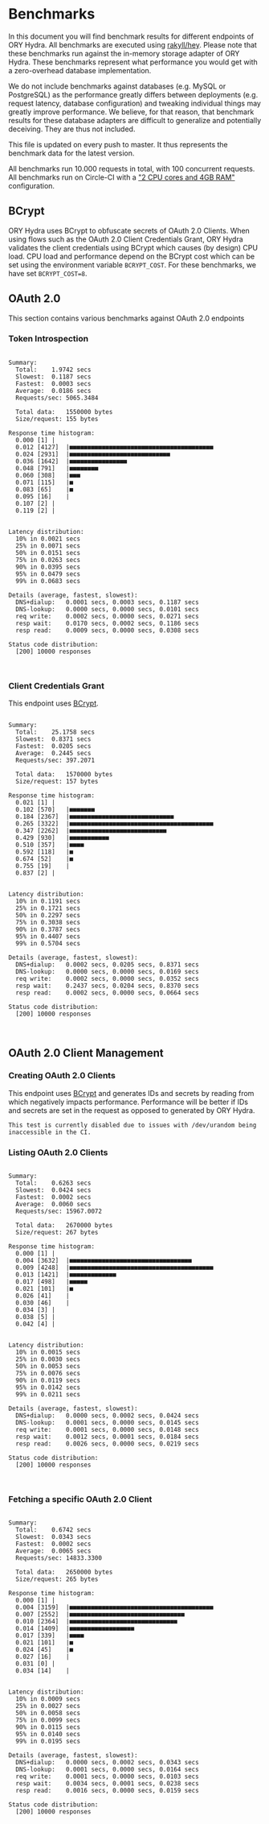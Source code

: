 # Benchmarks

In this document you will find benchmark results for different endpoints of ORY Hydra. All benchmarks are executed
using [rakyll/hey](https://github.com/rakyll/hey). Please note that these benchmarks run against the in-memory storage
adapter of ORY Hydra. These benchmarks represent what performance you would get with a zero-overhead database implementation.

We do not include benchmarks against databases (e.g. MySQL or PostgreSQL) as the performance greatly differs between
deployments (e.g. request latency, database configuration) and tweaking individual things may greatly improve performance.
We believe, for that reason, that benchmark results for these database adapters are difficult to generalize and potentially
deceiving. They are thus not included.

This file is updated on every push to master. It thus represents the benchmark data for the latest version.

All benchmarks run 10.000 requests in total, with 100 concurrent requests. All benchmarks run on Circle-CI with a
["2 CPU cores and 4GB RAM"](https://support.circleci.com/hc/en-us/articles/360000489307-Why-do-my-tests-take-longer-to-run-on-CircleCI-than-locally-)
configuration.

## BCrypt

ORY Hydra uses BCrypt to obfuscate secrets of OAuth 2.0 Clients. When using flows such as the OAuth 2.0 Client Credentials
Grant, ORY Hydra validates the client credentials using BCrypt which causes (by design) CPU load. CPU load and performance
depend on the BCrypt cost which can be set using the environment variable `BCRYPT_COST`. For these benchmarks,
we have set `BCRYPT_COST=8`.

## OAuth 2.0

This section contains various benchmarks against OAuth 2.0 endpoints

### Token Introspection

```

Summary:
  Total:	1.9742 secs
  Slowest:	0.1187 secs
  Fastest:	0.0003 secs
  Average:	0.0186 secs
  Requests/sec:	5065.3484
  
  Total data:	1550000 bytes
  Size/request:	155 bytes

Response time histogram:
  0.000 [1]	|
  0.012 [4127]	|■■■■■■■■■■■■■■■■■■■■■■■■■■■■■■■■■■■■■■■■
  0.024 [2931]	|■■■■■■■■■■■■■■■■■■■■■■■■■■■■
  0.036 [1642]	|■■■■■■■■■■■■■■■■
  0.048 [791]	|■■■■■■■■
  0.060 [308]	|■■■
  0.071 [115]	|■
  0.083 [65]	|■
  0.095 [16]	|
  0.107 [2]	|
  0.119 [2]	|


Latency distribution:
  10% in 0.0021 secs
  25% in 0.0071 secs
  50% in 0.0151 secs
  75% in 0.0263 secs
  90% in 0.0395 secs
  95% in 0.0479 secs
  99% in 0.0683 secs

Details (average, fastest, slowest):
  DNS+dialup:	0.0001 secs, 0.0003 secs, 0.1187 secs
  DNS-lookup:	0.0000 secs, 0.0000 secs, 0.0101 secs
  req write:	0.0002 secs, 0.0000 secs, 0.0271 secs
  resp wait:	0.0170 secs, 0.0002 secs, 0.1186 secs
  resp read:	0.0009 secs, 0.0000 secs, 0.0308 secs

Status code distribution:
  [200]	10000 responses



```

### Client Credentials Grant

This endpoint uses [BCrypt](#bcrypt).

```

Summary:
  Total:	25.1758 secs
  Slowest:	0.8371 secs
  Fastest:	0.0205 secs
  Average:	0.2445 secs
  Requests/sec:	397.2071
  
  Total data:	1570000 bytes
  Size/request:	157 bytes

Response time histogram:
  0.021 [1]	|
  0.102 [570]	|■■■■■■■
  0.184 [2367]	|■■■■■■■■■■■■■■■■■■■■■■■■■■■■■
  0.265 [3322]	|■■■■■■■■■■■■■■■■■■■■■■■■■■■■■■■■■■■■■■■■
  0.347 [2262]	|■■■■■■■■■■■■■■■■■■■■■■■■■■■
  0.429 [930]	|■■■■■■■■■■■
  0.510 [357]	|■■■■
  0.592 [118]	|■
  0.674 [52]	|■
  0.755 [19]	|
  0.837 [2]	|


Latency distribution:
  10% in 0.1191 secs
  25% in 0.1721 secs
  50% in 0.2297 secs
  75% in 0.3038 secs
  90% in 0.3787 secs
  95% in 0.4407 secs
  99% in 0.5704 secs

Details (average, fastest, slowest):
  DNS+dialup:	0.0002 secs, 0.0205 secs, 0.8371 secs
  DNS-lookup:	0.0000 secs, 0.0000 secs, 0.0169 secs
  req write:	0.0002 secs, 0.0000 secs, 0.0352 secs
  resp wait:	0.2437 secs, 0.0204 secs, 0.8370 secs
  resp read:	0.0002 secs, 0.0000 secs, 0.0664 secs

Status code distribution:
  [200]	10000 responses



```

## OAuth 2.0 Client Management

### Creating OAuth 2.0 Clients

This endpoint uses [BCrypt](#bcrypt) and generates IDs and secrets by reading from  which negatively impacts
performance. Performance will be better if IDs and secrets are set in the request as opposed to generated by ORY Hydra.

```
This test is currently disabled due to issues with /dev/urandom being inaccessible in the CI.
```

### Listing OAuth 2.0 Clients

```

Summary:
  Total:	0.6263 secs
  Slowest:	0.0424 secs
  Fastest:	0.0002 secs
  Average:	0.0060 secs
  Requests/sec:	15967.0072
  
  Total data:	2670000 bytes
  Size/request:	267 bytes

Response time histogram:
  0.000 [1]	|
  0.004 [3632]	|■■■■■■■■■■■■■■■■■■■■■■■■■■■■■■■■■■
  0.009 [4248]	|■■■■■■■■■■■■■■■■■■■■■■■■■■■■■■■■■■■■■■■■
  0.013 [1421]	|■■■■■■■■■■■■■
  0.017 [498]	|■■■■■
  0.021 [101]	|■
  0.026 [41]	|
  0.030 [46]	|
  0.034 [3]	|
  0.038 [5]	|
  0.042 [4]	|


Latency distribution:
  10% in 0.0015 secs
  25% in 0.0030 secs
  50% in 0.0053 secs
  75% in 0.0076 secs
  90% in 0.0119 secs
  95% in 0.0142 secs
  99% in 0.0211 secs

Details (average, fastest, slowest):
  DNS+dialup:	0.0000 secs, 0.0002 secs, 0.0424 secs
  DNS-lookup:	0.0001 secs, 0.0000 secs, 0.0145 secs
  req write:	0.0001 secs, 0.0000 secs, 0.0148 secs
  resp wait:	0.0012 secs, 0.0001 secs, 0.0184 secs
  resp read:	0.0026 secs, 0.0000 secs, 0.0219 secs

Status code distribution:
  [200]	10000 responses



```

### Fetching a specific OAuth 2.0 Client

```

Summary:
  Total:	0.6742 secs
  Slowest:	0.0343 secs
  Fastest:	0.0002 secs
  Average:	0.0065 secs
  Requests/sec:	14833.3300
  
  Total data:	2650000 bytes
  Size/request:	265 bytes

Response time histogram:
  0.000 [1]	|
  0.004 [3159]	|■■■■■■■■■■■■■■■■■■■■■■■■■■■■■■■■■■■■■■■■
  0.007 [2552]	|■■■■■■■■■■■■■■■■■■■■■■■■■■■■■■■■
  0.010 [2364]	|■■■■■■■■■■■■■■■■■■■■■■■■■■■■■■
  0.014 [1409]	|■■■■■■■■■■■■■■■■■■
  0.017 [339]	|■■■■
  0.021 [101]	|■
  0.024 [45]	|■
  0.027 [16]	|
  0.031 [0]	|
  0.034 [14]	|


Latency distribution:
  10% in 0.0009 secs
  25% in 0.0027 secs
  50% in 0.0058 secs
  75% in 0.0099 secs
  90% in 0.0115 secs
  95% in 0.0140 secs
  99% in 0.0195 secs

Details (average, fastest, slowest):
  DNS+dialup:	0.0000 secs, 0.0002 secs, 0.0343 secs
  DNS-lookup:	0.0001 secs, 0.0000 secs, 0.0164 secs
  req write:	0.0001 secs, 0.0000 secs, 0.0103 secs
  resp wait:	0.0034 secs, 0.0001 secs, 0.0238 secs
  resp read:	0.0016 secs, 0.0000 secs, 0.0159 secs

Status code distribution:
  [200]	10000 responses



```
